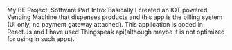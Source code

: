 My BE Project: Software Part
Intro: Basically I created an IOT powered Vending Machine that dispenses products and this app is the billing system (UI only, no payment gateway attached). 
This application is coded in React.Js and I have used Thingspeak api(although maybe it is not optimized for using in such apps).
